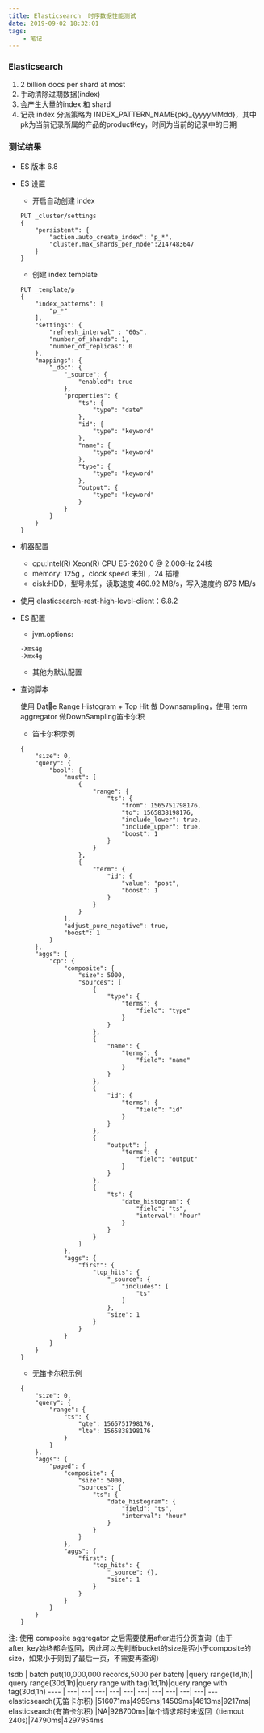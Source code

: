 ```yaml
---
title: Elasticsearch  时序数据性能测试
date: 2019-09-02 18:32:01
tags: 
	- 笔记
---
```


### Elasticsearch

1. 2 billion docs per shard at most
2. 手动清除过期数据(index)
3. 会产生大量的index 和 shard
4. 记录 index 分派策略为 INDEX_PATTERN_NAME{pk}_{yyyyMMdd}，其中pk为当前记录所属的产品的productKey，时间为当前的记录中的日期


### 测试结果

* ES 版本 6.8

* ES 设置

    * 开启自动创建 index
    ```
    PUT _cluster/settings
    {
        "persistent": {
            "action.auto_create_index": "p_*",
            "cluster.max_shards_per_node":2147483647
        }
    }
    ```
    * 创建 index template
    ```
    PUT _template/p_
    {
        "index_patterns": [
            "p_*"
        ],
        "settings": {
            "refresh_interval" : "60s",
            "number_of_shards": 1,
            "number_of_replicas": 0
        },
        "mappings": {
            "_doc": {
                "_source": {
                    "enabled": true
                },
                "properties": {
                    "ts": {
                        "type": "date"
                    },
                    "id": {
                        "type": "keyword"
                    },
                    "name": {
                        "type": "keyword"
                    },
                    "type": {
                        "type": "keyword"
                    },
                    "output": {
                        "type": "keyword"
                    }
                }
            }
        }
    }
    ```

* 机器配置
    * cpu:Intel(R) Xeon(R) CPU E5-2620 0 @ 2.00GHz 24核
    * memory: 125g ，clock speed 未知 ，24 插槽
    * disk:HDD，型号未知，读取速度  460.92 MB/s，写入速度约 876 MB/s

* 使用 elasticsearch-rest-high-level-client：6.8.2
* ES 配置
    * jvm.options:
    ``` properties
    -Xms4g
    -Xmx4g
    ```
    * 其他为默认配置

* 查询脚本

    使用 Date Range Histogram + Top Hit 做 Downsampling，使用 term aggregator 做DownSampling笛卡尔积

    * 笛卡尔积示例
    ```
    {
        "size": 0,
        "query": {
            "bool": {
                "must": [
                    {
                        "range": {
                            "ts": {
                                "from": 1565751798176,
                                "to": 1565838198176,
                                "include_lower": true,
                                "include_upper": true,
                                "boost": 1
                            }
                        }
                    },
                    {
                        "term": {
                            "id": {
                                "value": "post",
                                "boost": 1
                            }
                        }
                    }
                ],
                "adjust_pure_negative": true,
                "boost": 1
            }
        },
        "aggs": {
            "cp": {
                "composite": {
                    "size": 5000,
                    "sources": [
                        {
                            "type": {
                                "terms": {
                                    "field": "type"
                                }
                            }
                        },
                        {
                            "name": {
                                "terms": {
                                    "field": "name"
                                }
                            }
                        },
                        {
                            "id": {
                                "terms": {
                                    "field": "id"
                                }
                            }
                        },
                        {
                            "output": {
                                "terms": {
                                    "field": "output"
                                }
                            }
                        },
                        {
                            "ts": {
                                "date_histogram": {
                                    "field": "ts",
                                    "interval": "hour"
                                }
                            }
                        }
                    ]
                },
                "aggs": {
                    "first": {
                        "top_hits": {
                            "_source": {
                                "includes": [
                                    "ts"
                                ]
                            },
                            "size": 1
                        }
                    }
                }
            }
        }
    }
    ```
    

    * 无笛卡尔积示例
    ```
    {
        "size": 0,
        "query": {
            "range": {
                "ts": {
                    "gte": 1565751798176,
                    "lte": 1565838198176
                }
            }
        },
        "aggs": {
            "paged": {
                "composite": {
                    "size": 5000,
                    "sources": {
                        "ts": {
                            "date_histogram": {
                                "field": "ts",
                                "interval": "hour"
                            }
                        }
                    }
                },
                "aggs": {
                    "first": {
                        "top_hits": {
                            "_source": {},
                            "size": 1
                        }
                    }
                }
            }
        }
    }
    ```

注: 使用 composite aggregator 之后需要使用after进行分页查询（由于after_key始终都会返回，因此可以先判断bucket的size是否小于composite的size，如果小于则到了最后一页，不需要再查询）

tsdb | batch put(10,000,000 records,5000 per batch) |query range(1d,1h)| query range(30d,1h)|query range with tag(1d,1h)|query range with tag(30d,1h)
---- | ---| ---| ---| ---| ---| ---| ---| ---| ---| ---| ---
elasticsearch(无笛卡尔积) |516071ms|4959ms|14509ms|4613ms|9217ms|
elasticsearch(有笛卡尔积) |NA|928700ms|单个请求超时未返回（tiemout 240s)|74790ms|4297954ms
